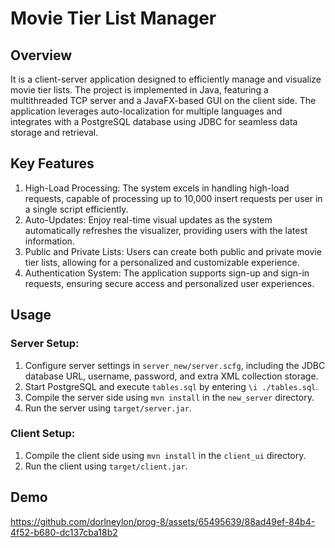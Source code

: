 # Movie Tier List Manager

## Overview

It is a client-server application designed to efficiently manage and visualize movie tier lists. The project is implemented in Java, featuring a multithreaded TCP server and a JavaFX-based GUI on the client side. The application leverages auto-localization for multiple languages and integrates with a PostgreSQL database using JDBC for seamless data storage and retrieval.

## Key Features

1. High-Load Processing: The system excels in handling high-load requests, capable of processing up to 10,000 insert requests per user in a single script efficiently.
2. Auto-Updates: Enjoy real-time visual updates as the system automatically refreshes the visualizer, providing users with the latest information.
3. Public and Private Lists: Users can create both public and private movie tier lists, allowing for a personalized and customizable experience.
4. Authentication System: The application supports sign-up and sign-in requests, ensuring secure access and personalized user experiences.

## Usage

### Server Setup:
1. Configure server settings in `server_new/server.scfg`, including the JDBC database URL, username, password, and extra XML collection storage.
2. Start PostgreSQL and execute `tables.sql` by entering `\i ./tables.sql`.
3. Compile the server side using `mvn install` in the `new_server` directory.
4. Run the server using `target/server.jar`.
### Client Setup:
1. Compile the client side using `mvn install` in the `client_ui` directory.
2. Run the client using `target/client.jar`.

## Demo
https://github.com/dorlneylon/prog-8/assets/65495639/88ad49ef-84b4-4f52-b680-dc137cba18b2

